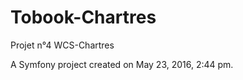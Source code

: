 Tobook-Chartres
===============

Projet n°4 WCS-Chartres


A Symfony project created on May 23, 2016, 2:44 pm.
